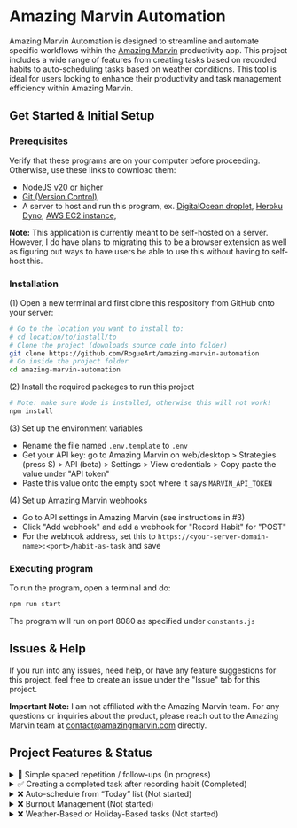 # Amazing Marvin Automation

Amazing Marvin Automation is designed to streamline and automate specific workflows within the [Amazing Marvin](https://amazingmarvin.com/) productivity app. This project includes a wide range of features from creating tasks based on recorded habits to auto-scheduling tasks based on weather conditions. This tool is ideal for users looking to enhance their productivity and task management efficiency within Amazing Marvin.

## Get Started & Initial Setup

### Prerequisites
Verify that these programs are on your computer before proceeding. Otherwise, use these links to download them:
* [NodeJS v20 or higher](https://nodejs.org/en/download/)
* [Git (Version Control)](https://git-scm.com/book/en/v2/Getting-Started-Installing-Git)
* A server to host and run this program, ex. [DigitalOcean droplet](https://www.digitalocean.com/), [Heroku Dyno](https://www.heroku.com/), [AWS EC2 instance](https://aws.amazon.com/ec2/instance-types/),

**Note:** This application is currently meant to be self-hosted on a server. However, I do have plans to migrating this to be a browser extension as well as figuring out ways to have users be able to use this without having to self-host this.

### Installation
(1) Open a new terminal and first clone this respository from GitHub onto your server:
```bash
# Go to the location you want to install to:
# cd location/to/install/to
# Clone the project (downloads source code into folder)
git clone https://github.com/RogueArt/amazing-marvin-automation
# Go inside the project folder
cd amazing-marvin-automation
```

(2) Install the required packages to run this project
```bash
# Note: make sure Node is installed, otherwise this will not work!
npm install
```

(3) Set up the environment variables
- Rename the file named `.env.template` to `.env`
- Get your API key: go to Amazing Marvin on web/desktop > Strategies (press S) > API (beta) > Settings > View credentials > Copy paste the value under "API token"
- Paste this value onto the empty spot where it says `MARVIN_API_TOKEN`

(4) Set up Amazing Marvin webhooks
- Go to API settings in Amazing Marvin (see instructions in #3)
- Click "Add webhook" and add a webhook for "Record Habit" for "POST"
- For the webhook address, set this to `https://<your-server-domain-name>:<port>/habit-as-task` and save

### Executing program

To run the program, open a terminal and do:
```bash
npm run start
```
The program will run on port 8080 as specified under `constants.js`

## Issues & Help

If you run into any issues, need help, or have any feature suggestions for this project, feel free to create an issue under the "Issue" tab for this project.

**Important Note:** I am not affiliated with the Amazing Marvin team. For any questions or inquiries about the product, please reach out to the Amazing Marvin team at contact@amazingmarvin.com directly.

## Project Features & Status

<details>
  <summary>🚧 Simple spaced repetition / follow-ups (In progress)</summary>

  - Finishing a task with certain keywords triggers follow-up tasks.
  - These tasks are scheduled at intervals of 1d, 3d, 7d, 14d, and 28d from the completion of the original task.
</details>

<details>
  <summary>✅ Creating a completed task after recording habit (Completed)</summary>

  - Allows users to customize the task created after recording a habit.
  - Example: Recording the habit "Brush teeth in the morning" creates a task "Brush teeth #Self-Care ~10m +Today".
</details>

<details>
  <summary>❌ Auto-schedule from “Today” list (Not started)</summary>

  - Automatically slots tasks from the "Today" list into the calendar based on the current time.
  - Includes an option for adding break periods and working around existing time blocks.
</details>

<details>
  <summary>❌ Burnout Management (Not started)</summary>

  - Analyzes completed tasks' time estimates and automatically schedules break tasks based on workload.
  - Follows a general Pomodoro/Flowmodoro ratio for break scheduling.
</details>

<details>
  <summary>❌ Weather-Based or Holiday-Based tasks (Not started)</summary>

  - Auto-schedules tasks based on the current weather or upcoming holidays.
  - Example: Scheduling "clean gutters" if it's going to rain.
</details>

<!-- Continue adding other sections as needed, following the same format -->